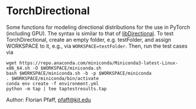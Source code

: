 # TorchDirectional
Some functions for modeling directional distributions for the use in PyTorch (including GPU). The syntax is similar to that of
[libDirectional](https://github.com/libDirectional/libDirectional).
To test TorchDirectional, create an empty folder, e.g. testFolder, and assign WORKSPACE to it, e.g., via `WORKSPACE=testFolder`.
Then, run the test cases via

    wget https://repo.anaconda.com/miniconda/Miniconda3-latest-Linux-x86_64.sh -O $WORKSPACE/miniconda.sh
    bash $WORKSPACE/miniconda.sh -b -p $WORKSPACE/miniconda
    . $WORKSPACE/miniconda/bin/activate
    conda env create -f environment.yml
    python -m tap | tee taptestresults.tap

Author: Florian Pfaff, pfaff@kit.edu